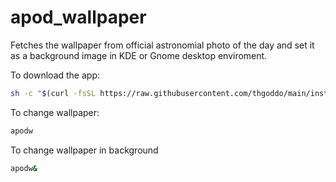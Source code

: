 # apod_wallpaper
Fetches the wallpaper from official astronomial photo of the day and set it as a background image in KDE or Gnome desktop enviroment.

To download the app:
```sh
sh -c "$(curl -fsSL https://raw.githubusercontent.com/thgoddo/main/install.sh)"
```

To change wallpaper:
```bash
apodw
```

To change wallpaper in background
```bash
apodw&
```
